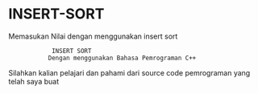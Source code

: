 # INSERT-SORT
Memasukan Nilai dengan menggunakan insert sort

                INSERT SORT 
               Dengan menggunakan Bahasa Pemrograman C++
Silahkan kalian pelajari dan pahami dari source code pemrograman yang telah saya buat
